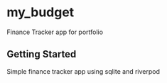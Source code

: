 # my_budget

Finance Tracker app for portfolio

## Getting Started

Simple finance tracker app using sqlite and riverpod
